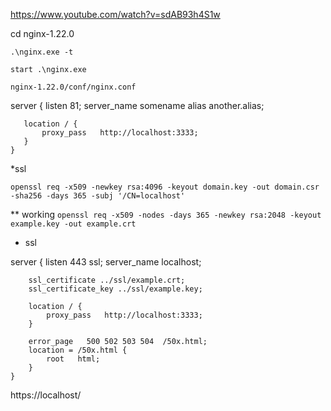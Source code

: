 https://www.youtube.com/watch?v=sdAB93h4S1w

cd nginx-1.22.0

`.\nginx.exe -t`

`start .\nginx.exe`

`nginx-1.22.0/conf/nginx.conf`

 server {
       listen       81;
       server_name  somename  alias  another.alias;

       location / {
           proxy_pass   http://localhost:3333;
       }
    }

*ssl

`openssl req -x509 -newkey rsa:4096 -keyout domain.key -out domain.csr -sha256 -days 365 -subj '/CN=localhost'`

** working
`openssl req -x509 -nodes -days 365 -newkey rsa:2048 -keyout example.key -out example.crt `

* ssl

server {
       listen 443 ssl;
       server_name  localhost;

        ssl_certificate ../ssl/example.crt;
        ssl_certificate_key ../ssl/example.key;

        location / {
            proxy_pass   http://localhost:3333;
        }

        error_page   500 502 503 504  /50x.html;
        location = /50x.html {
            root   html;
        }
    }

https://localhost/